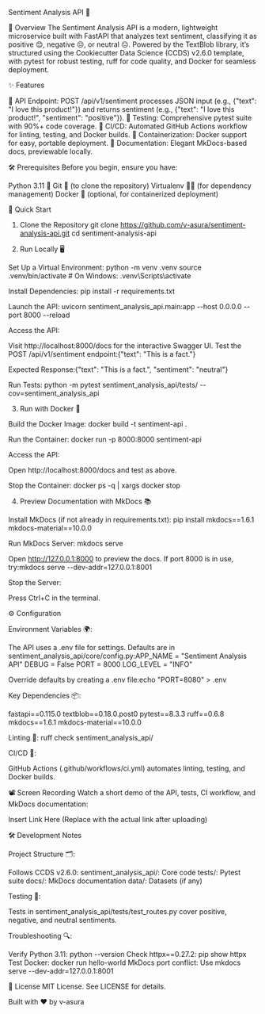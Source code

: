 Sentiment Analysis API 🎉

📖 Overview
The Sentiment Analysis API is a modern, lightweight microservice built with FastAPI that analyzes text sentiment, classifying it as positive 😊, negative 😔, or neutral 😐. Powered by the TextBlob library, it’s structured using the Cookiecutter Data Science (CCDS) v2.6.0 template, with pytest for robust testing, ruff for code quality, and Docker for seamless deployment.

✨ Features

🚀 API Endpoint: POST /api/v1/sentiment processes JSON input (e.g., {"text": "I love this product!"}) and returns sentiment (e.g., {"text": "I love this product!", "sentiment": "positive"}).
🧪 Testing: Comprehensive pytest suite with 90%+ code coverage.
🔄 CI/CD: Automated GitHub Actions workflow for linting, testing, and Docker builds.
🐳 Containerization: Docker support for easy, portable deployment.
📝 Documentation: Elegant MkDocs-based docs, previewable locally.

🛠 Prerequisites
Before you begin, ensure you have:

Python 3.11 🐍
Git 📂 (to clone the repository)
Virtualenv 🧑‍💻 (for dependency management)
Docker 🐳 (optional, for containerized deployment)

🚀 Quick Start

1. Clone the Repository
   git clone https://github.com/v-asura/sentiment-analysis-api.git
   cd sentiment-analysis-api

2. Run Locally 🖥️

Set Up a Virtual Environment:
python -m venv .venv
source .venv/bin/activate # On Windows: .venv\Scripts\activate

Install Dependencies:
pip install -r requirements.txt

Launch the API:
uvicorn sentiment_analysis_api.main:app --host 0.0.0.0 --port 8000 --reload

Access the API:

Visit http://localhost:8000/docs for the interactive Swagger UI.
Test the POST /api/v1/sentiment endpoint:{"text": "This is a fact."}

Expected Response:{"text": "This is a fact.", "sentiment": "neutral"}

Run Tests:
python -m pytest sentiment_analysis_api/tests/ --cov=sentiment_analysis_api

3. Run with Docker 🐳

Build the Docker Image:
docker build -t sentiment-api .

Run the Container:
docker run -p 8000:8000 sentiment-api

Access the API:

Open http://localhost:8000/docs and test as above.

Stop the Container:
docker ps -q | xargs docker stop

4. Preview Documentation with MkDocs 📚

Install MkDocs (if not already in requirements.txt):
pip install mkdocs==1.6.1 mkdocs-material==10.0.0

Run MkDocs Server:
mkdocs serve

Open http://127.0.0.1:8000 to preview the docs.
If port 8000 is in use, try:mkdocs serve --dev-addr=127.0.0.1:8001

Stop the Server:

Press Ctrl+C in the terminal.

⚙️ Configuration

Environment Variables 🌍:

The API uses a .env file for settings. Defaults are in sentiment_analysis_api/core/config.py:APP_NAME = "Sentiment Analysis API"
DEBUG = False
PORT = 8000
LOG_LEVEL = "INFO"

Override defaults by creating a .env file:echo "PORT=8080" > .env

Key Dependencies 📦:

fastapi==0.115.0
textblob==0.18.0.post0
pytest==8.3.3
ruff==0.6.8
mkdocs==1.6.1
mkdocs-material==10.0.0

Linting 🧹:
ruff check sentiment_analysis_api/

CI/CD 🔄:

GitHub Actions (.github/workflows/ci.yml) automates linting, testing, and Docker builds.

📽️ Screen Recording
Watch a short demo of the API, tests, CI workflow, and MkDocs documentation:

Insert Link Here (Replace with the actual link after uploading)

🛠️ Development Notes

Project Structure 🗂️:

Follows CCDS v2.6.0:
sentiment_analysis_api/: Core code
tests/: Pytest suite
docs/: MkDocs documentation
data/: Datasets (if any)

Testing 🧪:

Tests in sentiment_analysis_api/tests/test_routes.py cover positive, negative, and neutral sentiments.

Troubleshooting 🔍:

Verify Python 3.11: python --version
Check httpx==0.27.2: pip show httpx
Test Docker: docker run hello-world
MkDocs port conflict: Use mkdocs serve --dev-addr=127.0.0.1:8001

📜 License
MIT License. See LICENSE for details.

Built with ❤️ by v-asura
